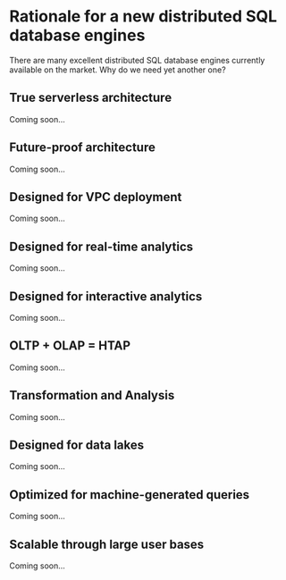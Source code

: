 # Rationale for a new distributed SQL database engines

There are many excellent distributed SQL database engines currently available on the market. Why do we need yet another one?

## True serverless architecture
Coming soon...

## Future-proof architecture
Coming soon...

## Designed for VPC deployment
Coming soon...

## Designed for real-time analytics
Coming soon...

## Designed for interactive analytics
Coming soon...

## OLTP + OLAP = HTAP
Coming soon...

## Transformation and Analysis
Coming soon...

## Designed for data lakes
Coming soon...

## Optimized for machine-generated queries
Coming soon...

## Scalable through large user bases
Coming soon...
